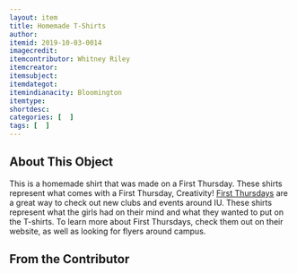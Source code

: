 ```yaml
---
layout: item
title: Homemade T-Shirts
author: 
itemid: 2019-10-03-0014
imagecredit: 
itemcontributor: Whitney Riley
itemcreator: 
itemsubject: 
itemdategot: 
itemindianacity: Bloomington
itemtype: 
shortdesc: 
categories: [  ]
tags: [  ]
---
```

## About This Object

This is a homemade shirt that was made on a First Thursday.  These shirts represent what comes with a First Thursday, Creativity! [First Thursdays](https://artsandhumanities.indiana.edu/council-programs/first-thursdays/index.html) are a great way to check out new clubs and events around IU.  These shirts represent what the girls had on their mind and what they wanted to put on the T-shirts.  To learn more about First Thursdays, check them out on their website, as well as looking for flyers around campus.


## From the Contributor
